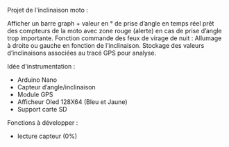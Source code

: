 Projet de l'inclinaison moto :

Afficher un barre graph + valeur en ° de prise d’angle en temps réel prêt des compteurs de la moto avec zone rouge (alerte) en cas de prise d’angle trop importante.
Fonction commande des feux de virage de nuit : Allumage à droite ou gauche en fonction de l’inclinaison.
Stockage des valeurs d’inclinaisons associées au tracé GPS pour analyse. 


Idée d'instrumentation :

-	Arduino Nano
-	Capteur d’angle/inclinaison
-	Module GPS
-	Afficheur Oled 128X64 (Bleu et Jaune)
-	Support carte SD

Fonctions à développer :

- lecture capteur (0%)
